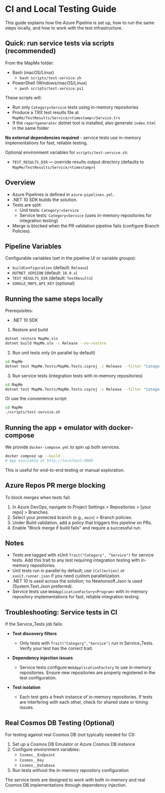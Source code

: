 # CI and Local Testing Guide

This guide explains how the Azure Pipeline is set up, how to run the same steps locally, and how to work with the test infrastructure.

## Quick: run service tests via scripts (recommended)

From the MapMe folder:

- Bash (macOS/Linux)
  - `bash scripts/test-service.sh`
- PowerShell (Windows/macOS/Linux)
  - `pwsh scripts/test-service.ps1`

These scripts will:
- Run only `Category=Service` tests using in-memory repositories
- Produce a TRX test results file at `MapMe/TestResults/Service/<timestamp>/Service.trx`
- If the `reportgenerator` dotnet tool is installed, also generate `index.html` in the same folder

**No external dependencies required** - service tests use in-memory implementations for fast, reliable testing.

Optional environment variables for `scripts/test-service.sh`:
- `TEST_RESULTS_DIR` — override results output directory (defaults to `MapMe/TestResults/Service/<timestamp>`)

## Overview

- Azure Pipelines is defined in `azure-pipelines.yml`.
- .NET 10 SDK builds the solution.
- Tests are split:
  - Unit tests: `Category!=Service`
  - Service tests: `Category=Service` (uses in-memory repositories for integration testing)
- Merge is blocked when the PR validation pipeline fails (configure Branch Policies).

## Pipeline Variables

Configurable variables (set in the pipeline UI or variable groups):
- `buildConfiguration` (default: `Release`)
- `DOTNET_VERSION` (default: `10.0.x`)
- `TEST_RESULTS_DIR` (default: `TestResults`)
- `GOOGLE_MAPS_API_KEY` (optional)

## Running the same steps locally

Prerequisites:
- .NET 10 SDK

1) Restore and build

```bash
dotnet restore MapMe.sln
dotnet build MapMe.sln -c Release --no-restore
```

2) Run unit tests only (in parallel by default)

```bash
cd MapMe
dotnet test MapMe.Tests/MapMe.Tests.csproj -c Release --filter "Category!=Service"
```

3) Run service tests (integration tests with in-memory repositories)

```bash
cd MapMe
dotnet test MapMe.Tests/MapMe.Tests.csproj -c Release --filter "Category=Service"
```

Or use the convenience script:

```bash
cd MapMe
./scripts/test-service.sh
```

## Running the app + emulator with docker-compose

We provide `docker-compose.yml` to spin up both services.

```bash
docker compose up --build
# App available at http://localhost:8080
```

This is useful for end-to-end testing or manual exploration.

## Azure Repos PR merge blocking

To block merges when tests fail:
1. In Azure DevOps, navigate to Project Settings > Repositories > [your repo] > Branches.
2. Select your protected branch (e.g., `main`) > Branch policies.
3. Under Build validation, add a policy that triggers this pipeline on PRs.
4. Enable "Block merge if build fails" and require a successful run.

## Notes

- Tests are tagged with xUnit `Trait("Category", "Service")` for service tests. Add this trait to any test requiring integration testing with in-memory repositories.
- Unit tests run in parallel by default; use `[Collection]` or `xunit.runner.json` if you need custom parallelization.
- .NET 10 is used across the solution; no Newtonsoft.Json is used (System.Text.Json preferred).
- Service tests use `WebApplicationFactory<Program>` with in-memory repository implementations for fast, reliable integration testing.

## Troubleshooting: Service tests in CI

If the Service_Tests job fails:

- **Test discovery filters**
  - Only tests with `Trait("Category","Service")` run in Service_Tests. Verify your test has the correct trait.

- **Dependency injection issues**
  - Service tests configure `WebApplicationFactory` to use in-memory repositories. Ensure new repositories are properly registered in the test configuration.

- **Test isolation**
  - Each test gets a fresh instance of in-memory repositories. If tests are interfering with each other, check for shared state or timing issues.

## Real Cosmos DB Testing (Optional)

For testing against real Cosmos DB (not typically needed for CI):

1. Set up a Cosmos DB Emulator or Azure Cosmos DB instance
2. Configure environment variables:
   - `Cosmos__Endpoint` 
   - `Cosmos__Key`
   - `Cosmos__Database`
3. Run tests without the in-memory repository configuration

The service tests are designed to work with both in-memory and real Cosmos DB implementations through dependency injection.

